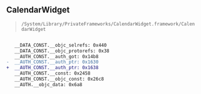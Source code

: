 ## CalendarWidget

> `/System/Library/PrivateFrameworks/CalendarWidget.framework/CalendarWidget`

```diff

   __DATA_CONST.__objc_selrefs: 0x440
   __DATA_CONST.__objc_protorefs: 0x38
   __AUTH_CONST.__auth_got: 0x14b8
-  __AUTH_CONST.__auth_ptr: 0x1630
+  __AUTH_CONST.__auth_ptr: 0x1638
   __AUTH_CONST.__const: 0x2458
   __AUTH_CONST.__objc_const: 0x26c8
   __AUTH.__objc_data: 0x6a8

```
